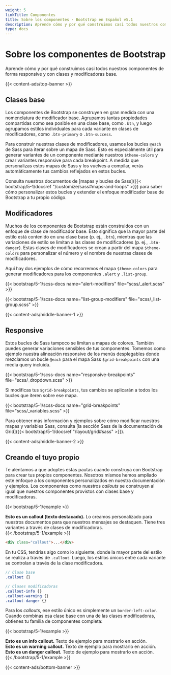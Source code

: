 ```yaml
---
weight: 5
linkTitle: Componentes
title: Sobre los componentes · Bootstrap en Español v5.1
description: Aprende cómo y por qué construimos casi todos nuestros componentes de forma responsive y con clases y modificadoras base.
type: docs
---
```


# Sobre los componentes de Bootstrap

Aprende cómo y por qué construimos casi todos nuestros componentes de forma responsive y con clases y modificadoras base.

{{< content-ads/top-banner >}}

## Clases base

Los componentes de Bootstrap se construyen en gran medida con una nomenclatura de modificador base. Agrupamos tantas propiedades compartidas como sea posible en una clase base, como `.btn`, y luego agrupamos estilos individuales para cada variante en clases de modificadores, como `.btn-primary` o `.btn-success`.

Para construir nuestras clases de modificadores, usamos los bucles `@each` de Sass para iterar sobre un mapa de Sass. Esto es especialmente útil para generar variantes de un componente mediante nuestros `$theme-colors` y crear variantes responsive para cada breakpoint. A medida que personalizas estos mapas de Sass y los vuelves a compilar, verás automáticamente tus cambios reflejados en estos bucles.

Consulta nuestros documentos de [mapas y bucles de Sass]({{< bootstrap/5-1/docsref "/customize/sass#maps-and-loops" >}}) para saber cómo personalizar estos bucles y extender el enfoque modificador base de Bootstrap a tu propio código.

## Modificadores

Muchos de los componentes de Bootstrap están construidos con un enfoque de clase de modificador base. Esto significa que la mayor parte del estilo está contenido en una clase base (p. ej., `.btn`), mientras que las variaciones de estilo se limitan a las clases de modificadores (p. ej., `.btn-danger`). Estas clases de modificadores se crean a partir del mapa `$theme-colors` para personalizar el número y el nombre de nuestras clases de modificadores.

Aquí hay dos ejemplos de cómo recorremos el mapa `$theme-colors` para generar modificadores para los componentes `.alert` y `.list-group`.

{{< bootstrap/5-1/scss-docs name="alert-modifiers" file="scss/_alert.scss" >}}

{{< bootstrap/5-1/scss-docs name="list-group-modifiers" file="scss/_list-group.scss" >}}

{{< content-ads/middle-banner-1 >}}

## Responsive

Estos bucles de Sass tampoco se limitan a mapas de colores. También puedes generar variaciones sensibles de tus componentes. Tomemos como ejemplo nuestra alineación responsive de los menús desplegables donde mezclamos un bucle `@each` para el mapa Sass `$grid-breakpoints` con una media query incluida.

{{< bootstrap/5-1/scss-docs name="responsive-breakpoints" file="scss/_dropdown.scss" >}}

Si modificas tus `$grid-breakpoints`, tus cambios se aplicarán a todos los bucles que iteren sobre ese mapa.

{{< bootstrap/5-1/scss-docs name="grid-breakpoints" file="scss/_variables.scss" >}}

Para obtener más información y ejemplos sobre cómo modificar nuestros mapas y variables Sass, consulta [la sección Sass de la documentación de Grid]({{< bootstrap/5-1/docsref "/layout/grid#sass" >}}).

{{< content-ads/middle-banner-2 >}}

## Creando el tuyo propio

Te alentamos a que adoptes estas pautas cuando construya con Bootstrap para crear tus propios componentes. Nosotros mismos hemos ampliado este enfoque a los componentes personalizados en nuestra documentación y ejemplos. Los componentes como nuestros *callouts* se construyen al igual que nuestros componentes provistos con clases base y modificadoras.

{{< bootstrap/5-1/example >}}
  <div class="bd-callout my-0">
    <strong>Esto es un callout (texto destacado).</strong> Lo creamos personalizado para nuestros documentos para que nuestros mensajes se destaquen. Tiene tres variantes a través de clases de modificadoras.
  </div>
{{< /bootstrap/5-1/example >}}

```html
<div class="callout">...</div>
```

En tu CSS, tendrías algo como lo siguiente, donde la mayor parte del estilo se realiza a través de `.callout`. Luego, los estilos únicos entre cada variante se controlan a través de la clase modificadora.

```scss
// Clase base
.callout {}

// Clases modificadoras
.callout-info {}
.callout-warning {}
.callout-danger {}
```

Para los *callouts*, ese estilo único es simplemente un `border-left-color`. Cuando combinas esa clase base con una de las clases modificadoras, obtienes tu familia de componentes completa:

{{< bootstrap/5-1/example >}}
<div class="bd-callout bd-callout-info">
  <strong>Esto es un info callout.</strong> Texto de ejemplo para mostrarlo en acción.
</div>
<div class="bd-callout bd-callout-warning">
  <strong>Esto es un warning callout.</strong> Texto de ejemplo para mostrarlo en acción.
</div>
<div class="bd-callout bd-callout-danger">
  <strong>Esto es un danger callout.</strong> Texto de ejemplo para mostrarlo en acción.
</div>
{{< /bootstrap/5-1/example >}}

{{< content-ads/bottom-banner >}}